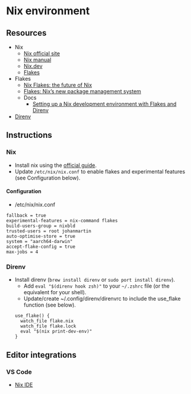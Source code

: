 # Nix environment
## Resources
* Nix
  * [Nix official site](https://nixos.org/)
  * [Nix manual](https://nix.dev/manual/nix/2.30/introduction.html)
  * [Nix.dev](https://nix.dev/)
  * [Flakes](https://nix.dev/concepts/flakes.html)
* Flakes
  * [Nix Flakes: the future of Nix](https://nixos.wiki/wiki/Flakes)
  * [Flakes: Nix’s new package management system](https://nixos.wiki/wiki/Flakes)
  * Docs
    * [Setting up a Nix development environment with Flakes and Direnv](https://sethaalexander.com/setting-up-a-nix-development-environment-with-flakes-and-direnv/)
* [Direnv](https://direnv.net/)

## Instructions
### Nix
* Install nix using the [official guide](https://nixos.org/download.html).
* Update `/etc/nix/nix.conf` to enable flakes and experimental features (see Configuration below).
#### Configuration
* /etc/nix/nix.conf
```
fallback = true
experimental-features = nix-command flakes
build-users-group = nixbld
trusted-users = root johanmartin
auto-optimise-store = true
system = "aarch64-darwin"
accept-flake-config = true
max-jobs = 4
```
### Direnv
* Install direnv (`brew install direnv` or `sudo port install direnv`).
  * Add `eval "$(direnv hook zsh)"` to your `~/.zshrc` file (or the equivalent for your shell).
  * Update/create ~/.config/direnv/direnvrc to include the use_flake function (see below).
  ```
  use_flake() {
    watch_file flake.nix
    watch_file flake.lock
    eval "$(nix print-dev-env)"
  }
  ```
## Editor integrations
### VS Code
* [Nix IDE](https://marketplace.visualstudio.com/items?itemName=jnoortheen.nix-ide)
